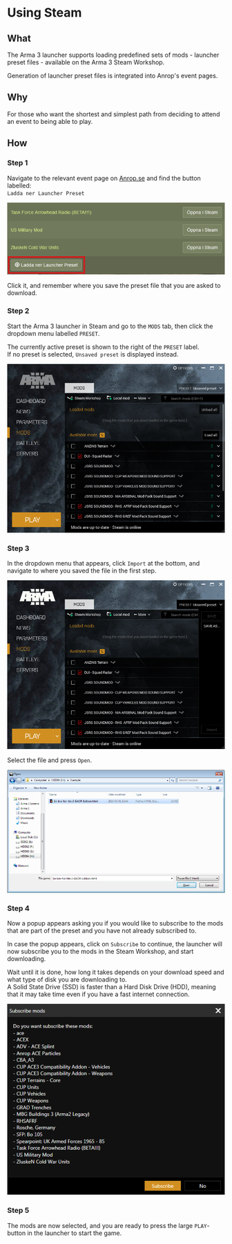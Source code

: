 # Using Steam

## What

The Arma 3 launcher supports loading predefined sets of mods - launcher preset files - available on the Arma 3 Steam Workshop.

Generation of launcher preset files is integrated into Anrop's event pages.

## Why

For those who want the shortest and simplest path from deciding to attend an event to being able to play.

## How

### Step 1

Navigate to the relevant event page on [Anrop.se](https://www.anrop.se) and find the button labelled:  
`Ladda ner Launcher Preset`

![Download preset](./assets/download_preset.png)

Click it, and remember where you save the preset file that you are asked to download.

### Step 2

Start the Arma 3 launcher in Steam and go to the `MODS` tab, then click the dropdown menu labelled `PRESET`.

The currently active preset is shown to the right of the `PRESET` label.  
If no preset is selected, `Unsaved preset` is displayed instead.

![Open launcher](./assets/open_launcher.png)

### Step 3

In the dropdown menu that appears, click `Import` at the bottom, and navigate to where you saved the file in the first step.  

![Import preset file](./assets/import_preset_file.png)

Select the file and press `Open`.

![Select preset file](./assets/select_preset_file.png)

### Step 4

Now a popup appears asking you if you would like to subscribe to the mods that are part of the preset and you have not already subscribed to.

In case the popup appears, click on `Subscribe` to continue, the launcher will now subscribe you to the mods in the Steam Workshop, and start downloading.

Wait until it is done, how long it takes depends on your download speed and what type of disk you are downloading to.  
A Solid State Drive (SSD) is faster than a Hard Disk Drive (HDD), meaning that it may take time even if you have a fast internet connection.

![Subscription Popup](./assets/subscription_popup.png)

### Step 5

The mods are now selected, and you are ready to press the large `PLAY`-button in the launcher to start the game.
